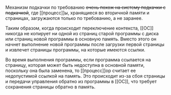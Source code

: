 Механизм подкачки по требованию ~~очень похож на систему подкачки с подкачкой~~, где [[процесс]]ы, хранящиеся во вторичной памяти и страницах, загружаются только по требованию, а не заранее.

Таким образом, когда происходит переключение контекста, [[ОС]] никогда не копирует ни одной из страниц старой программы с диска или страниц новой программы в основную память. Вместо этого он начнет выполнение новой программы после загрузки первой страницы и извлечет страницы программы, на которые имеются ссылки.

Во время выполнения программы, если программа ссылается на страницу, которая может быть недоступна в основной памяти, поскольку она была заменена, то [[процесс]]ор считает ее недопустимой ссылкой на память. Это происходит из-за сбоя страницы и передачи управления обратно из программы в [[ОС]], что требует сохранения страницы обратно в память.
